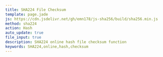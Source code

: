 ```yaml
---
title: SHA224 File Checksum
template: page.jade
js: https://cdn.jsdelivr.net/gh/emn178/js-sha256/build/sha256.min.js
method: sha224
action: Hash
auto_update: true
file_input: true
description: SHA224 online hash file checksum function
keywords: SHA224,online,hash,checksum
---
```

